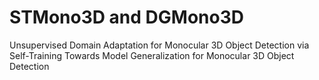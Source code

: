 # STMono3D and DGMono3D
Unsupervised Domain Adaptation for Monocular 3D Object Detection via Self-Training
Towards Model Generalization for Monocular 3D Object Detection
